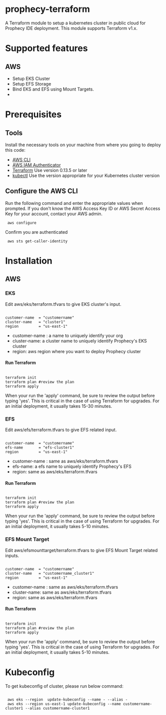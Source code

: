 # prophecy-terraform
A Terraform module to setup a kubernetes cluster in public cloud for Prophecy IDE deployment. This module supports Terraform v1.x.

# Supported features
## AWS
- Setup EKS Cluster
- Setup EFS Storage
- Bind EKS and EFS using Mount Targets.
- 
# Prerequisites
## Tools
Install the necessary tools on your machine from where you going to deploy this code:
- [AWS CLI](https://docs.aws.amazon.com/cli/latest/userguide/cli-chap-install.html)
- [AWS IAM Authenticator](https://docs.aws.amazon.com/eks/latest/userguide/install-aws-iam-authenticator.html)
- [Terraform](https://www.terraform.io/downloads.html?_ga=2.200237742.12622995.1644315917-895589725.1644315917) Use version 0.13.5 or later
- [kubectl](https://kubernetes.io/docs/tasks/tools/install-kubectl/) Use the version appropriate for your Kubernetes cluster version

## Configure the AWS CLI
Run the following command and enter the appropriate values when prompted. If you don't know the AWS Access Key ID or AWS Secret Access Key for your account, contact your AWS admin.

<pre><code> aws configure </code></pre>

Confirm you are authenticated

<pre><code> aws sts get-caller-identity </code></pre>

# Installation
## AWS
### EKS
Edit aws/eks/terraform.tfvars to give EKS cluster's input. 
<pre><code>  
customer-name  = "customername"
cluster-name   = "cluster1"
region         = "us-east-1"
</code></pre>

- customer-name : a name to uniquely identify your org
- cluster-name: a cluster name to uniquely identify Prophecy's EKS cluster
- region: aws region where you want to deploy Prophecy cluster

#### Run Terraform
<pre><code>  
terraform init
terraform plan #review the plan
terraform apply
</code></pre>

When your run the 'apply' command, be sure to review the output before typing 'yes'. This is critical in the case of using Terraform for upgrades. For an initial deployment, it usually takes 15-30 minutes. 

### EFS
Edit aws/efs/terraform.tfvars to give EFS related input. 
<pre><code>  
customer-name  = "customername"
efs-name       = "efs-cluster1"
region         = "us-east-1"
</code></pre>

- customer-name : same as aws/eks/terraform.tfvars
- efs-name: a efs name to uniquely identify Prophecy's EFS
- region: same as aws/eks/terraform.tfvars

#### Run Terraform
<pre><code>  
terraform init
terraform plan #review the plan
terraform apply
</code></pre>

When your run the 'apply' command, be sure to review the output before typing 'yes'. This is critical in the case of using Terraform for upgrades. For an initial deployment, it usually takes 5-10 minutes. 

### EFS Mount Target
Edit aws/efsmounttarget/terraform.tfvars to give EFS Mount Target related inputs. 
<pre><code>  
customer-name  = "customername"
cluster-name   = "customername_cluster1"
region         = "us-east-1"
</code></pre>

- customer-name : same as aws/eks/terraform.tfvars
- cluster-name: same as aws/eks/terraform.tfvars
- region: same as aws/eks/terraform.tfvars

#### Run Terraform
<pre><code>  
terraform init
terraform plan #review the plan
terraform apply
</code></pre>

When your run the 'apply' command, be sure to review the output before typing 'yes'. This is critical in the case of using Terraform for upgrades. For an initial deployment, it usually takes 5-10 minutes. 

# Kubeconfig
To get kubeconfig of cluster, please run below command:
<pre><code>  
 aws eks --region <region> update-kubeconfig --name <customer-name>-<cluster-name> --alias <customer-name>-<cluster-name>
 aws eks --region us-east-1 update-kubeconfig --name customername-cluster1 --alias customername-cluster1
</code></pre>

